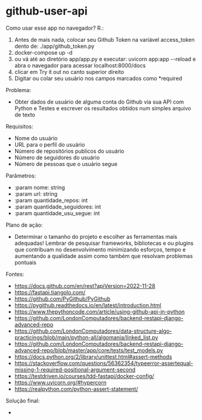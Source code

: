 # github-user-api

Como usar esse app no navegador?
R.: 
   1. Antes de mais nada, colocar seu Github Token na variável access_token dento de:
    ./app/github_token.py
   2. docker-compose up -d 
   3. ou vá até ao diretório app/app.py e executar: uvicorn app:app --reload e abra o navegador para acessar localhost:8000/docs
   4. clicar em Try it out no canto superior direito
   5. Digitar ou colar seu usuário nos campos marcados como *required

Problema:

 - Obter dados de usuário de alguma conta do Github via sua API com Python e Testes e escrever os resultados obtidos num simples arquivo de texto


Requisitos:

 - Nome do usuário
 - URL para o perfil do usuário
 - Número de repositórios publicos do usuário
 - Número de seguidores do usuário
 - Número de pessoas que o usuário segue 


Parâmetros:

 - :param nome: string
 - :param url: string
 - :param quantidade_repos: int
 - :param quantidade_seguidores: int
 - :param quantidade_usu_segue: int


Plano de ação:
 
 - Determinar o tamanho do projeto e escolher as ferramentas mais adequadas! Lembrar de pesquisar frameworks, bibliotecas e ou plugins que contribuam no desenvolvimento minimizando esforços, tempo e aumentando a qualidade assim como também que resolvam problemas pontuais


Fontes:

 - https://docs.github.com/en/rest?apiVersion=2022-11-28
 - https://fastapi.tiangolo.com/
 - https://github.com/PyGithub/PyGithub
 - https://pygithub.readthedocs.io/en/latest/introduction.html
 - https://www.thepythoncode.com/article/using-github-api-in-python
 - https://github.com/LondonComputadores/backend-restapi-django-advanced-repo
 - https://github.com/LondonComputadores/data-structure-algo-practicings/blob/main/python-all/algomania/linked_list.py
 - https://github.com/LondonComputadores/backend-restapi-django-advanced-repo/blob/master/app/core/tests/test_models.py
 - https://docs.python.org/2/library/unittest.html#assert-methods
 - https://stackoverflow.com/questions/56362354/typeerror-assertequal-missing-1-required-positional-argument-second
 - https://testdriven.io/courses/tdd-fastapi/docker-config/
 - https://www.uvicorn.org/#hypercorn
 - https://realpython.com/python-assert-statement/


Solução final:

 - 
